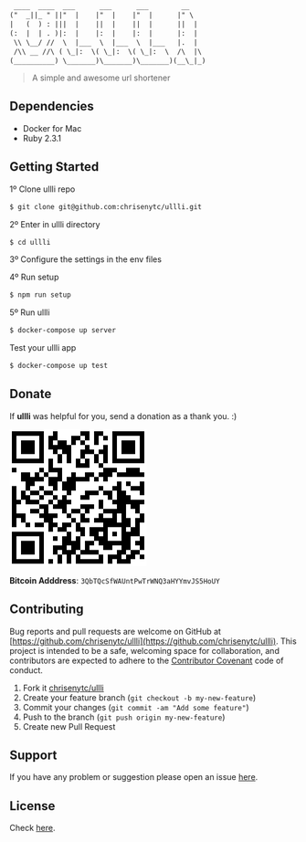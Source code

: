 ```
 ____  ____  ___      ___      ___        __
("  _||_ " ||"  |    |"  |    |"  |      |" \
|   (  ) : |||  |    ||  |    ||  |      ||  |
(:  |  | . )|:  |    |:  |    |:  |      |:  |
 \\ \__/ //  \  |___  \  |___  \  |___   |.  |
 /\\ __ //\ ( \_|:  \( \_|:  \( \_|:  \  /\  |\
(__________) \_______)\_______)\_______)(__\_|_)
```

> A simple and awesome url shortener

## Dependencies

- Docker for Mac
- Ruby 2.3.1

## Getting Started

1º Clone ullli repo

```bash
$ git clone git@github.com:chrisenytc/ullli.git
```

2º Enter in ullli directory
```bash
$ cd ullli
```

3º Configure the settings in the env files

4º Run setup

```bash
$ npm run setup
```

5º Run ullli

```bash
$ docker-compose up server
```

Test your ullli app

```bash
$ docker-compose up test
```

## Donate

If **ullli** was helpful for you, send a donation as a thank you. :)

![Bitcoin](bitcoin-address.png)

**Bitcoin Adddress**: `3QbTQcSfWAUntPwTrWNQ3aHYYmvJS5HoUY`

## Contributing

Bug reports and pull requests are welcome on GitHub at [https://github.com/chrisenytc/ullli](https://github.com/chrisenytc/ullli). This project is intended to be a safe, welcoming space for collaboration, and contributors are expected to adhere to the [Contributor Covenant](http://contributor-covenant.org) code of conduct.

1. Fork it [chrisenytc/ullli](https://github.com/chrisenytc/ullli/fork)
2. Create your feature branch (`git checkout -b my-new-feature`)
3. Commit your changes (`git commit -am "Add some feature"`)
4. Push to the branch (`git push origin my-new-feature`)
5. Create new Pull Request

## Support
If you have any problem or suggestion please open an issue [here](https://github.com/chrisenytc/ullli/issues).

## License 

Check [here](LICENSE).
